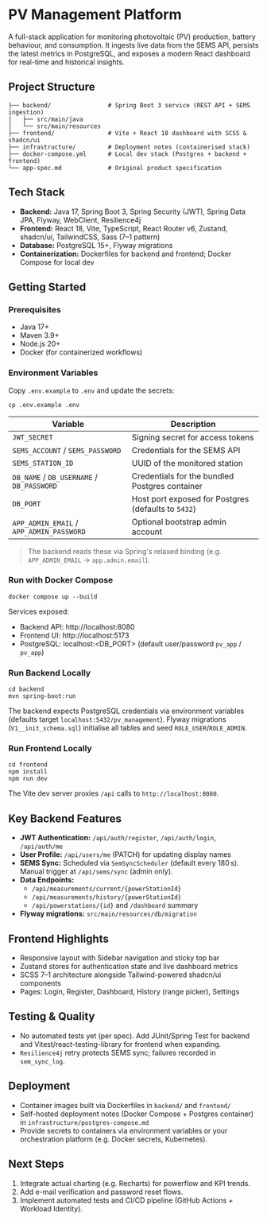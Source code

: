 # PV Management Platform

A full-stack application for monitoring photovoltaic (PV) production, battery behaviour, and consumption. It ingests live data from the SEMS API, persists the latest metrics in PostgreSQL, and exposes a modern React dashboard for real-time and historical insights.

## Project Structure
```
├── backend/                # Spring Boot 3 service (REST API + SEMS ingestion)
│   ├── src/main/java
│   └── src/main/resources
├── frontend/               # Vite + React 18 dashboard with SCSS & shadcn/ui
├── infrastructure/         # Deployment notes (containerised stack)
├── docker-compose.yml      # Local dev stack (Postgres + backend + frontend)
└── app-spec.md             # Original product specification
```

## Tech Stack
- **Backend:** Java 17, Spring Boot 3, Spring Security (JWT), Spring Data JPA, Flyway, WebClient, Resilience4j
- **Frontend:** React 18, Vite, TypeScript, React Router v6, Zustand, shadcn/ui, TailwindCSS, Sass (7–1 pattern)
- **Database:** PostgreSQL 15+, Flyway migrations
- **Containerization:** Dockerfiles for backend and frontend; Docker Compose for local dev

## Getting Started

### Prerequisites
- Java 17+
- Maven 3.9+
- Node.js 20+
- Docker (for containerized workflows)

### Environment Variables
Copy `.env.example` to `.env` and update the secrets:

```
cp .env.example .env
```

| Variable | Description |
|----------|-------------|
| `JWT_SECRET` | Signing secret for access tokens |
| `SEMS_ACCOUNT` / `SEMS_PASSWORD` | Credentials for the SEMS API |
| `SEMS_STATION_ID` | UUID of the monitored station |
| `DB_NAME` / `DB_USERNAME` / `DB_PASSWORD` | Credentials for the bundled Postgres container |
| `DB_PORT` | Host port exposed for Postgres (defaults to `5432`) |
| `APP_ADMIN_EMAIL` / `APP_ADMIN_PASSWORD` | Optional bootstrap admin account |

> The backend reads these via Spring's relaxed binding (e.g. `APP_ADMIN_EMAIL` → `app.admin.email`).

### Run with Docker Compose

```
docker compose up --build
```

Services exposed:
- Backend API: http://localhost:8080
- Frontend UI: http://localhost:5173
- PostgreSQL: localhost:<DB_PORT> (default user/password `pv_app` / `pv_app`)

### Run Backend Locally

```
cd backend
mvn spring-boot:run
```

The backend expects PostgreSQL credentials via environment variables (defaults target `localhost:5432/pv_management`). Flyway migrations (`V1__init_schema.sql`) initialise all tables and seed `ROLE_USER`/`ROLE_ADMIN`.

### Run Frontend Locally

```
cd frontend
npm install
npm run dev
```

The Vite dev server proxies `/api` calls to `http://localhost:8080`.

## Key Backend Features
- **JWT Authentication:** `/api/auth/register`, `/api/auth/login`, `/api/auth/me`
- **User Profile:** `/api/users/me` (PATCH) for updating display names
- **SEMS Sync:** Scheduled via `SemSyncScheduler` (default every 180 s). Manual trigger at `/api/sems/sync` (admin only).
- **Data Endpoints:**
  - `/api/measurements/current/{powerStationId}`
  - `/api/measurements/history/{powerStationId}`
  - `/api/powerstations/{id}` and `/dashboard` summary
- **Flyway migrations:** `src/main/resources/db/migration`

## Frontend Highlights
- Responsive layout with Sidebar navigation and sticky top bar
- Zustand stores for authentication state and live dashboard metrics
- SCSS 7–1 architecture alongside Tailwind-powered shadcn/ui components
- Pages: Login, Register, Dashboard, History (range picker), Settings

## Testing & Quality
- No automated tests yet (per spec). Add JUnit/Spring Test for backend and Vitest/react-testing-library for frontend when expanding.
- `Resilience4j` retry protects SEMS sync; failures recorded in `sem_sync_log`.

## Deployment
- Container images built via Dockerfiles in `backend/` and `frontend/`
- Self-hosted deployment notes (Docker Compose + Postgres container) in `infrastructure/postgres-compose.md`
- Provide secrets to containers via environment variables or your orchestration platform (e.g. Docker secrets, Kubernetes).

## Next Steps
1. Integrate actual charting (e.g. Recharts) for powerflow and KPI trends.
2. Add e-mail verification and password reset flows.
3. Implement automated tests and CI/CD pipeline (GitHub Actions + Workload Identity).
